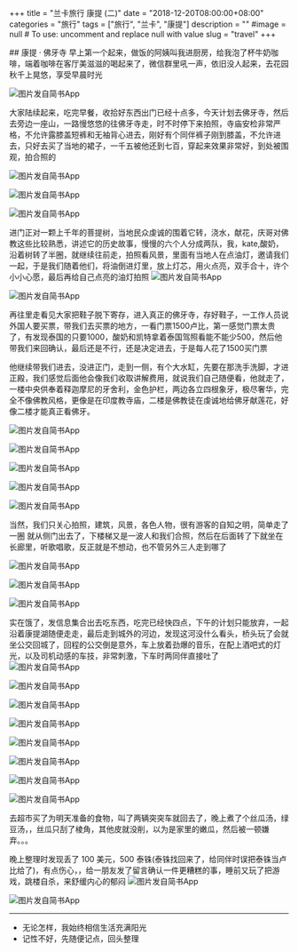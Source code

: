 +++
title = "兰卡旅行 康提 (二)"
date = "2018-12-20T08:00:00+08:00"
categories = "旅行"
tags = ["旅行", "兰卡", "康提"]
description = ""
#image = null  # To use: uncomment and replace null with value
slug = "travel"
+++

<p class="description"></p>
## 康提 · 佛牙寺
早上第一个起来，做饭的阿姨叫我进厨房，给我泡了杯牛奶咖啡，端着咖啡在客厅美滋滋的喝起来了，微信群里吼一声，依旧没人起来，去花园秋千上晃悠，享受早晨时光

<!-- more -->


![图片发自简书App](http://upload-images.jianshu.io/upload_images/6273500-a7ed7e1ed576a053.jpg?imageMogr2/auto-orient/strip%7CimageView2/2/w/1080/q/50)

大家陆续起来，吃完早餐，收拾好东西出门已经十点多，今天计划去佛牙寺，然后去旁边一座山，一路慢悠悠的往佛牙寺走，时不时停下来拍照，寺庙安检非常严格，不允许露膝盖短裤和无袖背心进去，刚好有个同伴裤子刚到膝盖，不允许进去，只好去买了当地的裙子，一千五被他还到七百，穿起来效果非常好，到处被围观，拍合照的

![图片发自简书App](http://upload-images.jianshu.io/upload_images/6273500-d8e2b91a0fe8aa6a.jpg?imageMogr2/auto-orient/strip%7CimageView2/2/w/1080/q/50)

![图片发自简书App](http://upload-images.jianshu.io/upload_images/6273500-26bcacc5213f1e78.jpg?imageMogr2/auto-orient/strip%7CimageView2/2/w/1080/q/50)

![图片发自简书App](http://upload-images.jianshu.io/upload_images/6273500-e9ab349f7082c53c.jpg?imageMogr2/auto-orient/strip%7CimageView2/2/w/1080/q/50)

进门正对一颗上千年的菩提树，当地民众虔诚的围着它转，浇水，献花，庆哥对佛教这些比较熟悉，讲述它的历史故事，慢慢的六个人分成两队，我，kate,酸奶，沿着树转了半圈，就继续往前走，拍照看风景，里面有当地人在点油灯，邀请我们一起，于是我们随着他们，将油倒进灯里，放上灯芯，用火点亮，双手合十，许个小小心愿，最后再给自己点亮的油灯拍照
![图片发自简书App](http://upload-images.jianshu.io/upload_images/6273500-94a1b03054029854.jpg?imageMogr2/auto-orient/strip%7CimageView2/2/w/1080/q/50)

![图片发自简书App](http://upload-images.jianshu.io/upload_images/6273500-8264717275b3d510.jpg?imageMogr2/auto-orient/strip%7CimageView2/2/w/1080/q/50)

再往里走看见大家把鞋子脱下寄存，进入真正的佛牙寺，存好鞋子，一工作人员说外国人要买票，带我们去买票的地方，一看门票1500卢比，第一感觉门票太贵了，有发现泰国的只要1000，酸奶和凯特拿着泰国驾照看能不能少500，然后他带我们来回确认，最后还是不行，还是决定进去，于是每人花了1500买门票

他继续带我们进去，没进正门，走到一侧，有个大水缸，先要在那洗手洗脚，才进正殿，我们感觉后面他会像我们收取讲解费用，就说我们自己随便看，他就走了，一楼中央供奉着释迦摩尼的牙舍利，金色护栏，两边各立四根象牙，极尽奢华，完全不像佛教风格，更像是在印度教寺庙，二楼是佛教徒在虔诚地给佛牙献莲花，好像二楼才能真正看佛牙。


![图片发自简书App](http://upload-images.jianshu.io/upload_images/6273500-a38e3e48a978adad.jpg?imageMogr2/auto-orient/strip%7CimageView2/2/w/1080/q/50)

![图片发自简书App](http://upload-images.jianshu.io/upload_images/6273500-ff9ffb9c08618022.jpg?imageMogr2/auto-orient/strip%7CimageView2/2/w/1080/q/50)

![图片发自简书App](http://upload-images.jianshu.io/upload_images/6273500-0ee3d7b0b752f6ef.jpg?imageMogr2/auto-orient/strip%7CimageView2/2/w/1080/q/50)

![图片发自简书App](http://upload-images.jianshu.io/upload_images/6273500-6ce6a7dce1715db4.jpg?imageMogr2/auto-orient/strip%7CimageView2/2/w/1080/q/50)

![图片发自简书App](http://upload-images.jianshu.io/upload_images/6273500-fb80148ef9b17e36.jpg?imageMogr2/auto-orient/strip%7CimageView2/2/w/1080/q/50)


当然，我们只关心拍照，建筑，风景，各色人物，很有游客的自知之明，简单走了一圈
就从侧门出去了，下楼梯又是一波人和我们合照，然后在后面转了下就坐在长廊里，听歌唱歌，反正就是不想动，也不管另外三人走到哪了

![图片发自简书App](http://upload-images.jianshu.io/upload_images/6273500-2541ff005203864b.jpg?imageMogr2/auto-orient/strip%7CimageView2/2/w/1080/q/50)

![图片发自简书App](http://upload-images.jianshu.io/upload_images/6273500-3e745bba54d4e441.jpg?imageMogr2/auto-orient/strip%7CimageView2/2/w/1080/q/50)

![图片发自简书App](http://upload-images.jianshu.io/upload_images/6273500-4c527f11c52fc099.jpg?imageMogr2/auto-orient/strip%7CimageView2/2/w/1080/q/50)

实在饿了，发信息集合出去吃东西，吃完已经快四点，下午的计划只能放弃，一起沿着康提湖随便走走，最后走到城外的河边，发现这河没什么看头，桥头玩了会就坐公交回城了，回程的公交倒是意外，车上放着劲爆的音乐，在配上酒吧式的灯光，以及司机动感的车技，非常刺激，下车时两同伴直接吐了
![图片发自简书App](http://upload-images.jianshu.io/upload_images/6273500-0f7a1ec94144b1ac.jpg?imageMogr2/auto-orient/strip%7CimageView2/2/w/1080/q/50)

![图片发自简书App](http://upload-images.jianshu.io/upload_images/6273500-8f2cac8be41f404d.jpg?imageMogr2/auto-orient/strip%7CimageView2/2/w/1080/q/50)

![图片发自简书App](http://upload-images.jianshu.io/upload_images/6273500-2a4365e6c1d7d87e.jpg?imageMogr2/auto-orient/strip%7CimageView2/2/w/1080/q/50)

![图片发自简书App](http://upload-images.jianshu.io/upload_images/6273500-61139255851f8a04.jpg?imageMogr2/auto-orient/strip%7CimageView2/2/w/1080/q/50)

![图片发自简书App](http://upload-images.jianshu.io/upload_images/6273500-caa145f8a07b6e19.jpg?imageMogr2/auto-orient/strip%7CimageView2/2/w/1080/q/50)

![图片发自简书App](http://upload-images.jianshu.io/upload_images/6273500-e0f3395e204176dc.jpg?imageMogr2/auto-orient/strip%7CimageView2/2/w/1080/q/50)

![图片发自简书App](http://upload-images.jianshu.io/upload_images/6273500-1f376aa1657fc130.jpg?imageMogr2/auto-orient/strip%7CimageView2/2/w/1080/q/50)

![图片发自简书App](http://upload-images.jianshu.io/upload_images/6273500-00278e1e44df3699.jpg?imageMogr2/auto-orient/strip%7CimageView2/2/w/1080/q/50)

去超市买了为明天准备的食物，叫了两辆突突车就回去了，晚上煮了个丝瓜汤，绿豆汤，，丝瓜只刮了棱角，其他皮就没削，以为是家里的嫩瓜，然后被一顿嫌弃。。。

晚上整理时发现丢了 100 美元，500 泰铢(泰铢找回来了，给同伴时误把泰铢当卢比给了)，有点伤心，，给一朋友发了留言确认一件更糟糕的事，睡前又玩了把游戏，跳楼自杀，来舒缓内心的郁闷
![图片发自简书App](http://upload-images.jianshu.io/upload_images/6273500-aad2899e8f1deecf.jpg?imageMogr2/auto-orient/strip%7CimageView2/2/w/1080/q/50)

![图片发自简书App](http://upload-images.jianshu.io/upload_images/6273500-c889fdf69a915226.jpg?imageMogr2/auto-orient/strip%7CimageView2/2/w/1080/q/50)





---
* 无论怎样，我始终相信生活充满阳光
* 记性不好，先随便记点，回头整理

